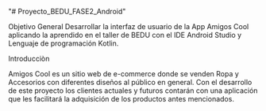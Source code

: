 "# Proyecto_BEDU_FASE2_Android" 

Objetivo General
Desarrollar la interfaz de usuario de la App Amigos Cool aplicando
la aprendido en el taller de BEDU con el IDE Android Studio y Lenguaje de programación Kotlin.



Introducciòn

Amigos Cool es un sitio web de e-commerce donde se venden Ropa y Accesorios con diferentes diseños
al público en general.
Con el desarrollo de este proyecto los clientes actuales y futuros contarán con una aplicación que
les facilitará la adquisición de los productos antes mencionados.
